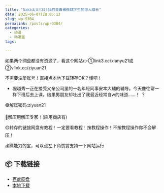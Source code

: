 ```yaml
---
title: "Saka太太[32]我的童真橄榄球学生的惊人成长"
date: 2025-06-07T18:05:13
slug: wp-9304
permalink: /posts/wp-9304/
categories:
  - 动漫
  - 动漫盖
tags:

---
```


如果两个网盘都没有资源了，看这个网站👉①link3.cc/xianyu21或②vlink.cc/ziyuan21

不需要注册账号！直接点本地下载转存OK？懂吧！

*   堀越秀一正在接受父亲公司里的一名年轻同事安本大辅的辅导。今天像往常一样下班后去上课，结果男朋友却吐出了我最近经常自w的味道……！ ？

🟢解压密码:ziyuan21

🔵解压用解压专家！(应用商店有)

🟡转存的链接网盘有教程！一定要看教程！按教程操作！不按教程操作你不会解压！

💰🈶能力的宝，可以点左下角赞赏支持一下网站运行

## 📦 下载链接
- [百度网盘](https://blziyuan21.com/pay-download/9304?key=9836e93191&down_id=0)
- [本地下载](https://blziyuan21.com/pay-download/9304?key=9836e93191&down_id=1)

